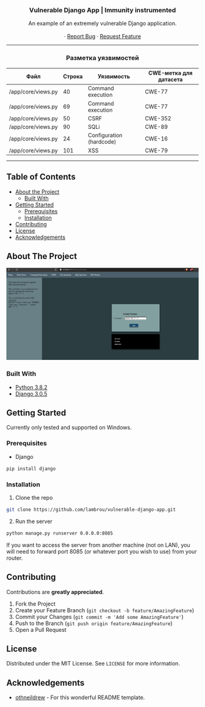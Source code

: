 
<br />
<p align="center">

  <h3 align="center">Vulnerable Django App | Immunity instrumented</h3>

  <p align="center">
    An example of an extremely vulnerable Django application.
    <br />
    <br />
    ·
    <a href="https://github.com/lambrou/vulnerable-django-app/issues">Report Bug</a>
    ·
    <a href="https://github.com/lambrou/vulnerable-django-app/issues">Request Feature</a>
  </p>
</p>

<hr/>
<h3 align="center">Разметка уязвимостей</h3>


| Файл                    | Строка | Уязвимость               | CWE-метка для датасета  |
|-------------------------|--------|--------------------------|-------------------------|
| /app/core/views.py      | 40     | Command execution        | CWE-77                  |
| /app/core/views.py      | 69     | Command execution        | CWE-77                  |
| /app/core/views.py      | 50     | CSRF                     | CWE-352                 |
| /app/core/views.py      | 90     | SQLi                     | CWE-89                  |
| /app/core/views.py      | 24     | Configuration (hardcode) | CWE-16                  |
| /app/core/views.py      | 101    | XSS                      | CWE-79                  |


<hr/>

<!-- TABLE OF CONTENTS -->
## Table of Contents

* [About the Project](#about-the-project)
  * [Built With](#built-with)
* [Getting Started](#getting-started)
  * [Prerequisites](#prerequisites)
  * [Installation](#installation)
* [Contributing](#contributing)
* [License](#license)
* [Acknowledgements](#acknowledgements)



<!-- ABOUT THE PROJECT -->
## About The Project

![vulnerable-django-app](vda/core/static/core/vdss.png)

### Built With

* [Python 3.8.2](https://www.python.org/downloads/)
* [Django 3.0.5](https://www.djangoproject.com/)



<!-- GETTING STARTED -->
## Getting Started

Currently only tested and supported on Windows.

### Prerequisites

* Django
```sh
pip install django
```

### Installation

1. Clone the repo
```sh
git clone https://github.com/lambrou/vulnerable-django-app.git
```
2. Run the server
```sh
python manage.py runserver 0.0.0.0:8085
```
If you want to access the server from another machine (not on LAN), you will need to forward port 8085 (or whatever port you wish to use) from your router.




<!-- CONTRIBUTING -->
## Contributing

Contributions are **greatly appreciated**.

1. Fork the Project
2. Create your Feature Branch (`git checkout -b feature/AmazingFeature`)
3. Commit your Changes (`git commit -m 'Add some AmazingFeature'`)
4. Push to the Branch (`git push origin feature/AmazingFeature`)
5. Open a Pull Request



<!-- LICENSE -->
## License

Distributed under the MIT License. See `LICENSE` for more information.




<!-- ACKNOWLEDGEMENTS -->
## Acknowledgements

* [othneildrew](https://github.com/othneildrew/Best-README-Template) - For this wonderful README template.